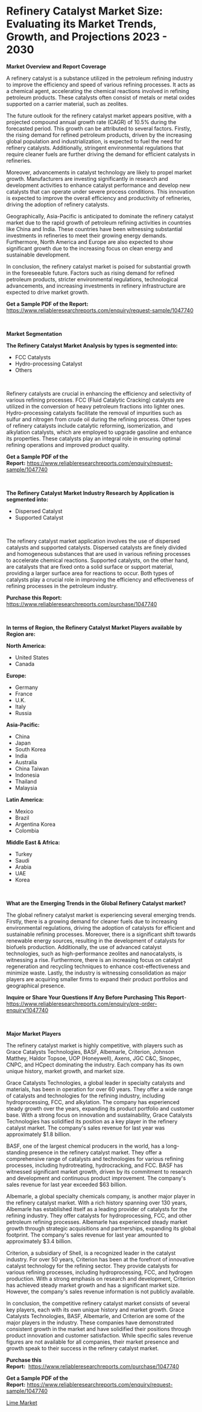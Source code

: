 <p><h1>Refinery Catalyst Market Size: Evaluating its Market Trends, Growth, and Projections 2023 - 2030</h1></p><p><strong>Market Overview and Report Coverage</strong></p>
<p><p>A refinery catalyst is a substance utilized in the petroleum refining industry to improve the efficiency and speed of various refining processes. It acts as a chemical agent, accelerating the chemical reactions involved in refining petroleum products. These catalysts often consist of metals or metal oxides supported on a carrier material, such as zeolites.</p><p>The future outlook for the refinery catalyst market appears positive, with a projected compound annual growth rate (CAGR) of 10.5% during the forecasted period. This growth can be attributed to several factors. Firstly, the rising demand for refined petroleum products, driven by the increasing global population and industrialization, is expected to fuel the need for refinery catalysts. Additionally, stringent environmental regulations that require cleaner fuels are further driving the demand for efficient catalysts in refineries.</p><p>Moreover, advancements in catalyst technology are likely to propel market growth. Manufacturers are investing significantly in research and development activities to enhance catalyst performance and develop new catalysts that can operate under severe process conditions. This innovation is expected to improve the overall efficiency and productivity of refineries, driving the adoption of refinery catalysts.</p><p>Geographically, Asia-Pacific is anticipated to dominate the refinery catalyst market due to the rapid growth of petroleum refining activities in countries like China and India. These countries have been witnessing substantial investments in refineries to meet their growing energy demands. Furthermore, North America and Europe are also expected to show significant growth due to the increasing focus on clean energy and sustainable development.</p><p>In conclusion, the refinery catalyst market is poised for substantial growth in the foreseeable future. Factors such as rising demand for refined petroleum products, stricter environmental regulations, technological advancements, and increasing investments in refinery infrastructure are expected to drive market growth.</p></p>
<p><strong>Get a Sample PDF of the Report:</strong> <a href="https://www.reliableresearchreports.com/enquiry/request-sample/1047740">https://www.reliableresearchreports.com/enquiry/request-sample/1047740</a></p>
<p>&nbsp;</p>
<p><strong>Market Segmentation</strong></p>
<p><strong>The Refinery Catalyst Market Analysis by types is segmented into:</strong></p>
<p><ul><li>FCC Catalysts</li><li>Hydro-processing Catalyst</li><li>Others</li></ul></p>
<p>&nbsp;</p>
<p><p>Refinery catalysts are crucial in enhancing the efficiency and selectivity of various refining processes. FCC (Fluid Catalytic Cracking) catalysts are utilized in the conversion of heavy petroleum fractions into lighter ones. Hydro-processing catalysts facilitate the removal of impurities such as sulfur and nitrogen from crude oil during the refining process. Other types of refinery catalysts include catalytic reforming, isomerization, and alkylation catalysts, which are employed to upgrade gasoline and enhance its properties. These catalysts play an integral role in ensuring optimal refining operations and improved product quality.</p></p>
<p><strong>Get a Sample PDF of the Report:</strong>&nbsp;<a href="https://www.reliableresearchreports.com/enquiry/request-sample/1047740">https://www.reliableresearchreports.com/enquiry/request-sample/1047740</a></p>
<p>&nbsp;</p>
<p><strong>The Refinery Catalyst Market Industry Research by Application is segmented into:</strong></p>
<p><ul><li>Dispersed Catalyst</li><li>Supported Catalyst</li></ul></p>
<p>&nbsp;</p>
<p><p>The refinery catalyst market application involves the use of dispersed catalysts and supported catalysts. Dispersed catalysts are finely divided and homogeneous substances that are used in various refining processes to accelerate chemical reactions. Supported catalysts, on the other hand, are catalysts that are fixed onto a solid surface or support material, providing a larger surface area for reactions to occur. Both types of catalysts play a crucial role in improving the efficiency and effectiveness of refining processes in the petroleum industry.</p></p>
<p><strong>Purchase this Report:</strong>&nbsp; <a href="https://www.reliableresearchreports.com/purchase/1047740">https://www.reliableresearchreports.com/purchase/1047740</a></p>
<p>&nbsp;</p>
<p><strong>In terms of Region, the Refinery Catalyst Market Players available by Region are:</strong></p>
<p>
    <p> <strong> North America: </strong>
        <ul>
            <li>United States</li>
            <li>Canada</li>
        </ul>
        </p> 
    <p> <strong> Europe: </strong>
        <ul>
            <li>Germany</li>
            <li>France</li>
            <li>U.K.</li>
            <li>Italy</li>
            <li>Russia</li>
        </ul>
        </p> 
    <p> <strong> Asia-Pacific: </strong>
        <ul>
            <li>China</li>
            <li>Japan</li>
            <li>South Korea</li>
            <li>India</li>
            <li>Australia</li>
            <li>China Taiwan</li>
            <li>Indonesia</li>
            <li>Thailand</li>
            <li>Malaysia</li>
        </ul>
        </p> 
    <p> <strong> Latin America: </strong>
        <ul>
            <li>Mexico</li>
            <li>Brazil</li>
            <li>Argentina Korea</li>
            <li>Colombia</li>
        </ul>
        </p> 
    <p> <strong> Middle East & Africa: </strong>
        <ul>
            <li>Turkey</li>
            <li>Saudi</li>
            <li>Arabia</li>
            <li>UAE</li>
            <li>Korea</li>
        </ul>
    </p>
    </p>
<p>&nbsp;</p>
<p><strong>What are the Emerging Trends in the Global Refinery Catalyst market?</strong></p>
<p><p>The global refinery catalyst market is experiencing several emerging trends. Firstly, there is a growing demand for cleaner fuels due to increasing environmental regulations, driving the adoption of catalysts for efficient and sustainable refining processes. Moreover, there is a significant shift towards renewable energy sources, resulting in the development of catalysts for biofuels production. Additionally, the use of advanced catalyst technologies, such as high-performance zeolites and nanocatalysts, is witnessing a rise. Furthermore, there is an increasing focus on catalyst regeneration and recycling techniques to enhance cost-effectiveness and minimize waste. Lastly, the industry is witnessing consolidation as major players are acquiring smaller firms to expand their product portfolios and geographical presence.</p></p>
<p><strong>Inquire or Share Your Questions If Any Before Purchasing This Report</strong>- <a href="https://www.reliableresearchreports.com/enquiry/pre-order-enquiry/1047740">https://www.reliableresearchreports.com/enquiry/pre-order-enquiry/1047740</a></p>
<p>&nbsp;</p>
<p><strong>Major Market Players</strong></p>
<p><p>The refinery catalyst market is highly competitive, with players such as Grace Catalysts Technologies, BASF, Albemarle, Criterion, Johnson Matthey, Haldor Topsoe, UOP (Honeywell), Axens, JGC C&C, Sinopec, CNPC, and HCpect dominating the industry. Each company has its own unique history, market growth, and market size.</p><p>Grace Catalysts Technologies, a global leader in specialty catalysts and materials, has been in operation for over 60 years. They offer a wide range of catalysts and technologies for the refining industry, including hydroprocessing, FCC, and alkylation. The company has experienced steady growth over the years, expanding its product portfolio and customer base. With a strong focus on innovation and sustainability, Grace Catalysts Technologies has solidified its position as a key player in the refinery catalyst market. The company's sales revenue for last year was approximately $1.8 billion.</p><p>BASF, one of the largest chemical producers in the world, has a long-standing presence in the refinery catalyst market. They offer a comprehensive range of catalysts and technologies for various refining processes, including hydrotreating, hydrocracking, and FCC. BASF has witnessed significant market growth, driven by its commitment to research and development and continuous product improvement. The company's sales revenue for last year exceeded $63 billion.</p><p>Albemarle, a global specialty chemicals company, is another major player in the refinery catalyst market. With a rich history spanning over 130 years, Albemarle has established itself as a leading provider of catalysts for the refining industry. They offer catalysts for hydroprocessing, FCC, and other petroleum refining processes. Albemarle has experienced steady market growth through strategic acquisitions and partnerships, expanding its global footprint. The company's sales revenue for last year amounted to approximately $3.4 billion.</p><p>Criterion, a subsidiary of Shell, is a recognized leader in the catalyst industry. For over 50 years, Criterion has been at the forefront of innovative catalyst technology for the refining sector. They provide catalysts for various refining processes, including hydroprocessing, FCC, and hydrogen production. With a strong emphasis on research and development, Criterion has achieved steady market growth and has a significant market size. However, the company's sales revenue information is not publicly available.</p><p>In conclusion, the competitive refinery catalyst market consists of several key players, each with its own unique history and market growth. Grace Catalysts Technologies, BASF, Albemarle, and Criterion are some of the major players in the industry. These companies have demonstrated consistent growth in the market and have solidified their positions through product innovation and customer satisfaction. While specific sales revenue figures are not available for all companies, their market presence and growth speak to their success in the refinery catalyst market.</p></p>
<p><strong>Purchase this Report:</strong>&nbsp;&nbsp;<a href="https://www.reliableresearchreports.com/purchase/1047740">https://www.reliableresearchreports.com/purchase/1047740</a></p>
<p></p>
<p><strong>Get a Sample PDF of the Report:</strong>&nbsp;<a href="https://www.reliableresearchreports.com/enquiry/request-sample/1047740">https://www.reliableresearchreports.com/enquiry/request-sample/1047740</a></p>
<p><p><a href="https://github.com/RichRobinson5/Market-Research-Report-List-2/blob/main/lime-market.md">Lime Market</a></p></p>